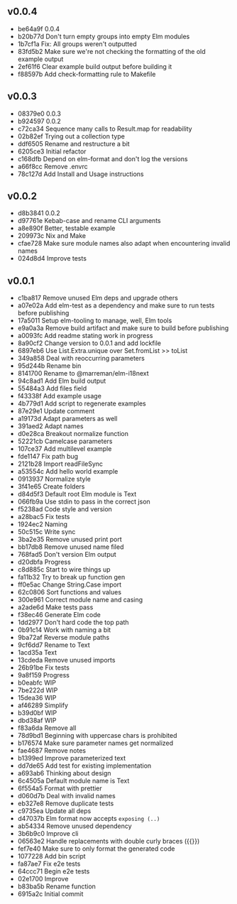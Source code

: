 ## v0.0.4

- be64a9f 0.0.4
- b20b77d Don't turn empty groups into empty Elm modules
- 1b7cf1a Fix: All groups weren't outputted
- 83fd5b2 Make sure we're not checking the formatting of the old example output
- 2ef61f6 Clear example build output before building it
- f88597b Add check-formatting rule to Makefile

## v0.0.3

- 08379e0 0.0.3
- b924597 0.0.2
- c72ca34 Sequence many calls to Result.map for readability
- 02b82ef Trying out a collection type
- ddf6505 Rename and restructure a bit
- 6205ce3 Initial refactor
- c168dfb Depend on elm-format and don't log the versions
- a66f8cc Remove .envrc
- 78c127d Add Install and Usage instructions

## v0.0.2

- d8b3841 0.0.2
- d97761e Kebab-case and rename CLI arguments
- a8e890f Better, testable example
- 209973c Nix and Make
- cfae728 Make sure module names also adapt when encountering invalid names
- 024d8d4 Improve tests

## v0.0.1

- c1ba817 Remove unused Elm deps and upgrade others
- a07e02a Add elm-test as a dependency and make sure to run tests before publishing
- 17a5011 Setup elm-tooling to manage, well, Elm tools
- e9a0a3a Remove build artifact and make sure to build before publishing
- a0093fc Add readme stating work in progress
- 8a90cf2 Change version to 0.0.1 and add lockfile
- 6897eb6 Use List.Extra.unique over Set.fromList >> toList
- 349a858 Deal with reoccurring parameters
- 95d244b Rename bin
- 8141700 Rename to @marreman/elm-i18next
- 94c8ad1 Add Elm build output
- 55484a3 Add files field
- f43338f Add example usage
- 4b779d1 Add script to regenerate examples
- 87e29e1 Update comment
- a19173d Adapt parameters as well
- 391aed2 Adapt names
- d0e28ca Breakout normalize function
- 52221cb Camelcase parameters
- 107ce37 Add multilevel example
- fde1147 Fix path bug
- 2121b28 Import readFileSync
- a53554c Add hello world example
- 0913937 Normalize style
- 3f41e65 Create folders
- d84d5f3 Default root Elm module is Text
- 066fb9a Use stdin to pass in the correct json
- f5238ad Code style and version
- a28bac5 Fix tests
- 1924ec2 Naming
- 50c515c Write sync
- 3ba2e35 Remove unused print port
- bb17db8 Remove unused name filed
- 768fad5 Don't version Elm output
- d20dbfa Progress
- c8d885c Start to wire things up
- fa11b32 Try to break up function gen
- ff0e5ac Change String.Case import
- 62c0806 Sort functions and values
- 300e961 Correct module name and casing
- a2ade6d Make tests pass
- f38ec46 Generate Elm code
- 1dd2977 Don't hard code the top path
- 0b91c14 Work with naming a bit
- 9ba72af Reverse module paths
- 9cf6dd7 Rename to Text
- 1acd35a Text
- 13cdeda Remove unused imports
- 26b91be Fix tests
- 9a8f159 Progress
- b0eabfc WIP
- 7be222d WIP
- 15dea36 WIP
- af46289 Simplify
- b39d0bf WIP
- dbd38af WIP
- f83a6da Remove all
- 78d9bd1 Beginning with uppercase chars is prohibited
- b176574 Make sure parameter names get normalized
- fae4687 Remove notes
- b1399ed Improve parameterized text
- dd7de65 Add test for existing implementation
- a693ab6 Thinking about design
- 6c4505a Default module name is Text
- 6f554a5 Format with prettier
- d060d7b Deal with invalid names
- eb327e8 Remove duplicate tests
- c9735ea Update all deps
- d47037b Elm format now accepts `exposing (..)`
- ab54334 Remove unused dependency
- 3b6b9c0 Improve cli
- 06563e2 Handle replacements with double curly braces ({{}})
- fef7e40 Make sure to only format the generated code
- 1077228 Add bin script
- fa87ae7 Fix e2e tests
- 64ccc71 Begin e2e tests
- 02e1700 Improve
- b83ba5b Rename function
- 6915a2c Initial commit